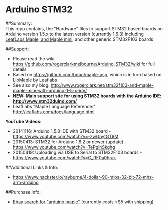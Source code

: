 Arduino STM32  
=============  

##Summary:  
This repo contains, the "Hardware" files to support STM32 based boards on Arduino version 1.5.x to the latest version (currently 1.6.3)  including [LeafLabs Maple, and Maple mini](http://www.leaflabs.com/about-maple/), and other generic STM32F103 boards  

##Support:  
* Please read the wiki  https://github.com/rogerclarkmelbourne/Arduino_STM32/wiki for full details  
* Based on https://github.com/bobc/maple-asp, which is in turn based on LibMaple by Leaflabs  
* See also my blog: http://www.rogerclark.net/stm32f103-and-maple-maple-mini-with-arduino-1-5-x-ide/  
* **NEW: Main support site for using STM32 boards with the Arduino IDE: http://www.stm32duino.com/**  
* LeafLabs "Maple Language Reference:" http://leaflabs.com/docs/language.html

**YouTube Videos:** 
* 20141116: Arduino 1.5.8 IDE with STM32 board - https://www.youtube.com/watch?v=-zwGnytGT8M
* 20150413: STM32 for Arduino 1.6.2 or newer (update) - https://www.youtube.com/watch?v=TePglhSkghg
* 20150419: Uploading via USB to Serial to STM32F103 boards - https://www.youtube.com/watch?v=G_RF0a0hrak

##Additional Links & Info:  
* https://www.hackster.io/rayburne/4-dollar-90-mips-32-bit-72-mhz-arm-arduino  

##Purchase info:  
* [Ebay search for "arduino maple"](http://www.ebay.com/sch/i.html?_from=R40&_sacat=0&LH_BIN=1&_nkw=arduino+maple&_sop=15) (currently costs <$5 with shipping)

